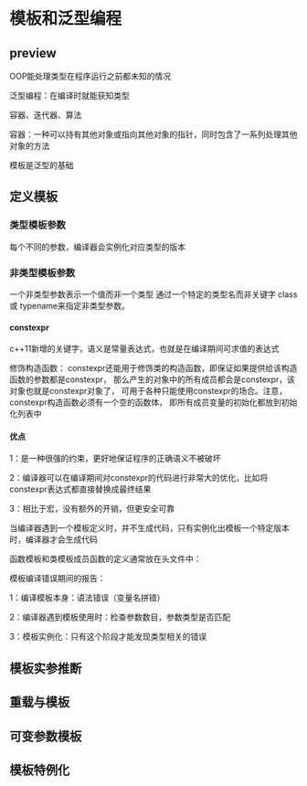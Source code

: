 # 模板和泛型编程

## preview
OOP能处理类型在程序运行之前都未知的情况

泛型编程：在编译时就能获知类型

容器、迭代器、算法

容器：一种可以持有其他对象或指向其他对象的指针，同时包含了一系列处理其他对象的方法

模板是泛型的基础
## 定义模板

### 类型模板参数

每个不同的参数，编译器会实例化对应类型的版本
### 非类型模板参数

一个非类型参数表示一个值而非一个类型
通过一个特定的类型名而非关键字 class 或 typename来指定非类型参数。


#### constexpr
c++11新增的关键字，语义是常量表达式，也就是在编译期间可求值的表达式

修饰构造函数：
constexpr还能用于修饰类的构造函数，即保证如果提供给该构造函数的参数都是constexpr，
那么产生的对象中的所有成员都会是constexpr，该对象也就是constexpr对象了，
可用于各种只能使用constexpr的场合。注意，constexpr构造函数必须有一个空的函数体，
即所有成员变量的初始化都放到初始化列表中

#### 优点
1：是一种很强的约束，更好地保证程序的正确语义不被破坏

2：编译器可以在编译期间对constexpr的代码进行非常大的优化，比如将constexpr表达式都直接替换成最终结果

3：相比于宏，没有额外的开销，但更安全可靠

当编译器遇到一个模板定义时，并不生成代码，只有实例化出模板一个特定版本时，编译器才会生成代码

函数模板和类模板成员函数的定义通常放在头文件中：

模板编译错误期间的报告：

1：编译模板本身：语法错误（变量名拼错）

2：编译器遇到模板使用时：检查参数数目，参数类型是否匹配

3：模板实例化：只有这个阶段才能发现类型相关的错误




## 模板实参推断

## 重载与模板

## 可变参数模板

## 模板特例化



















